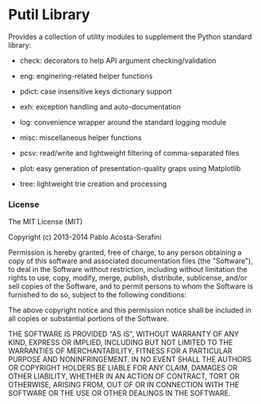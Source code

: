 # Putil Library #

Provides a collection of utility modules to supplement the Python standard library:

* check: decorators to help API argument checking/validation
* eng: enginering-related helper functions
* pdict: case insensitive keys dictionary support
* exh: exception handling and auto-documentation
* log: convenience wrapper around the standard logging module
* misc: miscellaneous helper functions

* pcsv: read/write and lightweight filtering of comma-separated files
* plot: easy generation of presentation-quality graps using Matplotlib
* tree: lightweight trie creation and processing

### License ###

The MIT License (MIT)

Copyright (c) 2013-2014 Pablo Acosta-Serafini

Permission is hereby granted, free of charge, to any person obtaining a copy
of this software and associated documentation files (the "Software"), to deal
in the Software without restriction, including without limitation the rights
to use, copy, modify, merge, publish, distribute, sublicense, and/or sell
copies of the Software, and to permit persons to whom the Software is
furnished to do so, subject to the following conditions:

The above copyright notice and this permission notice shall be included in all
copies or substantial portions of the Software.

THE SOFTWARE IS PROVIDED "AS IS", WITHOUT WARRANTY OF ANY KIND, EXPRESS OR
IMPLIED, INCLUDING BUT NOT LIMITED TO THE WARRANTIES OF MERCHANTABILITY,
FITNESS FOR A PARTICULAR PURPOSE AND NONINFRINGEMENT. IN NO EVENT SHALL THE
AUTHORS OR COPYRIGHT HOLDERS BE LIABLE FOR ANY CLAIM, DAMAGES OR OTHER
LIABILITY, WHETHER IN AN ACTION OF CONTRACT, TORT OR OTHERWISE, ARISING FROM,
OUT OF OR IN CONNECTION WITH THE SOFTWARE OR THE USE OR OTHER DEALINGS IN THE
SOFTWARE.